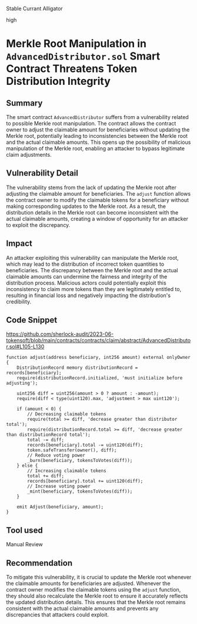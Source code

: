 Stable Currant Alligator

high

# Merkle Root Manipulation in `AdvancedDistributor.sol` Smart Contract Threatens Token Distribution Integrity

## Summary
The smart contract `AdvancedDistributor` suffers from a vulnerability related to possible Merkle root manipulation. The contract allows the contract owner to adjust the claimable amount for beneficiaries without updating the Merkle root, potentially leading to inconsistencies between the Merkle root and the actual claimable amounts. This opens up the possibility of malicious manipulation of the Merkle root, enabling an attacker to bypass legitimate claim adjustments.

## Vulnerability Detail
The vulnerability stems from the lack of updating the Merkle root after adjusting the claimable amount for beneficiaries. The `adjust` function allows the contract owner to modify the claimable tokens for a beneficiary without making corresponding updates to the Merkle root. As a result, the distribution details in the Merkle root can become inconsistent with the actual claimable amounts, creating a window of opportunity for an attacker to exploit the discrepancy.

## Impact
An attacker exploiting this vulnerability can manipulate the Merkle root, which may lead to the distribution of incorrect token quantities to beneficiaries. The discrepancy between the Merkle root and the actual claimable amounts can undermine the fairness and integrity of the distribution process. Malicious actors could potentially exploit this inconsistency to claim more tokens than they are legitimately entitled to, resulting in financial loss and negatively impacting the distribution's credibility.

## Code Snippet
https://github.com/sherlock-audit/2023-06-tokensoft/blob/main/contracts/contracts/claim/abstract/AdvancedDistributor.sol#L105-L130

```solidity
function adjust(address beneficiary, int256 amount) external onlyOwner {
    DistributionRecord memory distributionRecord = records[beneficiary];
    require(distributionRecord.initialized, 'must initialize before adjusting');

    uint256 diff = uint256(amount > 0 ? amount : -amount);
    require(diff < type(uint120).max, 'adjustment > max uint120');

    if (amount < 0) {
        // Decreasing claimable tokens
        require(total >= diff, 'decrease greater than distributor total');
        require(distributionRecord.total >= diff, 'decrease greater than distributionRecord total');
        total -= diff;
        records[beneficiary].total -= uint120(diff);
        token.safeTransfer(owner(), diff);
        // Reduce voting power
        _burn(beneficiary, tokensToVotes(diff));
    } else {
        // Increasing claimable tokens
        total += diff;
        records[beneficiary].total += uint120(diff);
        // Increase voting power
        _mint(beneficiary, tokensToVotes(diff));
    }

    emit Adjust(beneficiary, amount);
}
```

## Tool used

Manual Review

## Recommendation
To mitigate this vulnerability, it is crucial to update the Merkle root whenever the claimable amounts for beneficiaries are adjusted. Whenever the contract owner modifies the claimable tokens using the `adjust` function, they should also recalculate the Merkle root to ensure it accurately reflects the updated distribution details. This ensures that the Merkle root remains consistent with the actual claimable amounts and prevents any discrepancies that attackers could exploit.

